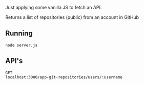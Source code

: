 Just applying some vanilla JS to fetch an API.

Returns a list of repositories (public) from an account in GitHub


## Running
```
node server.js
```

## API's
```
GET
localhost:3000/app-git-repositories/users/:username
```